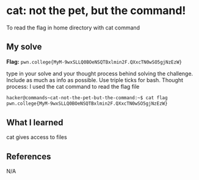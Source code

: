 # cat: not the pet, but the command!
To read the flag in home directory with cat command

## My solve
**Flag:** `pwn.college{MyM-9wxSLLQ0BOeNSQTBxlmin2F.QXxcTN0wSO5gjNzEzW}`

type in your solve and your thought process behind solving the challenge. Include as much as info as possible. Use triple ticks for bash.
Thought process:
I used the cat command to read the flag file
```bash
hacker@commands~cat-not-the-pet-but-the-command:~$ cat flag
pwn.college{MyM-9wxSLLQ0BOeNSQTBxlmin2F.QXxcTN0wSO5gjNzEzW}
```

## What I learned
cat gives access to files

## References 
N/A
